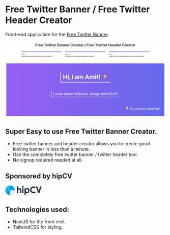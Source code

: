 # Free Twitter Banner / Free Twitter Header Creator

Front-end application for the [Free Twitter Banner](https://websymphony.net/twitter-banner).

[![Free Twitter Banner Creator](public/twitter-banner-creator.png "Free Twitter Banner Creator")](https://websymphony.net/twitter-banner)

## Super Easy to use Free Twitter Banner Creator.

- Free twitter banner and header creator allows you to create good looking banner in less than a minute.
- Use the completely free twitter banner / twitter header tool.
- No signup required needed at all.

## Sponsored by hipCV

[![Free Resume Builder and Cover Letter Builder](public/hipcv.png "Free Resume Builder and Cover Letter Builder")](https://hipcv.com?utm_source=github.com/websymphony/twitter-banner)

## Technologies used:

- NextJS for the front end.
- TailwindCSS for styling.
